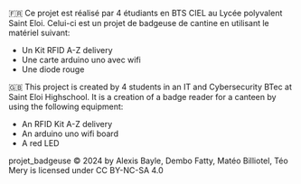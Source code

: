 🇫🇷 Ce projet est réalisé par 4 étudiants en BTS CIEL au Lycée polyvalent Saint Eloi.
Celui-ci est un projet de badgeuse de cantine en utilisant le matériel suivant:
- Un Kit RFID A-Z delivery
- Une carte arduino uno avec wifi
- Une diode rouge


🇬🇧 This project is created by 4 students in an IT and Cybersecurity BTec at Saint Eloi Highschool.
It is a creation of a badge reader for a canteen by using the following equipment:
- An RFID Kit A-Z delivery
- An arduino uno wifi board
- A red LED 

projet_badgeuse © 2024 by Alexis Bayle, Dembo Fatty, Matéo Billiotel, Téo Mery is licensed under CC BY-NC-SA 4.0 
